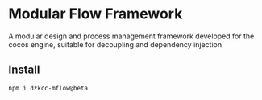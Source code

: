 # Modular Flow Framework
A modular design and process management framework developed for the cocos engine, suitable for decoupling and dependency injection

## Install

```bash
npm i dzkcc-mflow@beta
```
